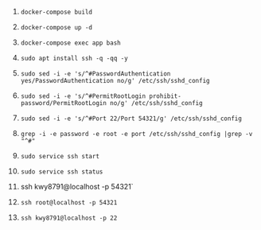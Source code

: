 1. `docker-compose build`
2. `docker-compose up -d`
3. `docker-compose exec app bash`

1. `sudo apt install ssh -q -qq -y`
2. `sudo sed -i -e 's/^#PasswordAuthentication yes/PasswordAuthentication no/g' /etc/ssh/sshd_config`
3. `sudo sed -i -e 's/^#PermitRootLogin prohibit-password/PermitRootLogin no/g' /etc/ssh/sshd_config`
4. `sudo sed -i -e 's/^#Port 22/Port 54321/g' /etc/ssh/sshd_config`
5. `grep -i -e password -e root -e port /etc/ssh/sshd_config |grep -v "^#"`
6. `sudo service ssh start`
7. `sudo service ssh status`

1. ssh kwy8791@localhost -p 54321`
2. `ssh root@localhost -p 54321`
3. `ssh kwy8791@localhost -p 22`


